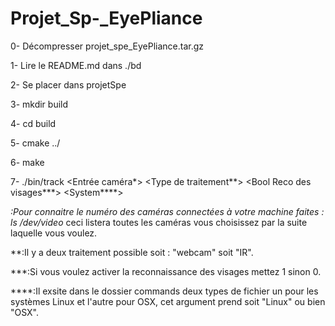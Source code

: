 # Projet_Sp-_EyePliance
0-  Décompresser projet_spe_EyePliance.tar.gz

1-  Lire le README.md dans ./bd

2-  Se placer dans projetSpe

3-  mkdir build

4-  cd build

5-  cmake ../

6-  make

7-  ./bin/track <Entrée caméra*> <Type de traitement**> <Bool Reco des visages***> <System****>

*:Pour connaitre le numéro des caméras connectées à votre machine faites : ls /dev/video* ceci listera toutes les caméras vous choisissez par la suite
laquelle vous voulez.

**:Il y a deux traitement possible soit : "webcam" soit "IR".

***:Si vous voulez activer la reconnaissance des visages mettez 1 sinon 0.

****:Il exsite dans le dossier commands deux types de fichier un pour les systèmes Linux et l'autre pour OSX, cet argument prend soit "Linux" ou bien "OSX".

